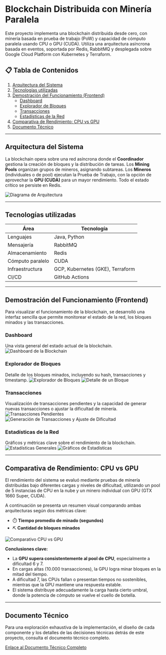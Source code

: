 # Blockchain Distribuida con Minería Paralela

Este proyecto implementa una blockchain distribuida desde cero, con minería basada en prueba de trabajo (PoW) y capacidad de cómputo paralela usando CPU o GPU (CUDA). Utiliza una arquitectura asíncrona basada en eventos, soportada por Redis, RabbitMQ y desplegada sobre Google Cloud Platform con Kubernetes y Terraform.

## 📋 Tabla de Contenidos

1. [Arquitectura del Sistema](#arquitectura-del-sistema)
2. [Tecnologías utilizadas](#tecnologías-utilizadas)
3. [Demostración del Funcionamiento (Frontend)](#demostración-del-funcionamiento-frontend)
   - [Dashboard](#dashboard)
   - [Explorador de Bloques](#explorador-de-bloques)
   - [Transacciones](#transacciones)
   - [Estadísticas de la Red](#estadísticas-de-la-red)
4. [Comparativa de Rendimiento: CPU vs GPU](#comparativa-de-rendimiento-cpu-vs-gpu)
5. [Documento Técnico](#documento-técnico)

---

## Arquitectura del Sistema

La blockchain opera sobre una red asíncrona donde el **Coordinador** gestiona la creación de bloques y la distribución de tareas. Los **Mining Pools** organizan grupos de mineros, asignando subtareas. Los **Mineros** (individuales o de pool) ejecutan la Prueba de Trabajo, con la opción de aprovechar la **GPU (CUDA)** para un mayor rendimiento. Todo el estado crítico se persiste en Redis.

![Diagrama de Arquitectura](https://github.com/user-attachments/assets/2277982a-0912-4de3-91aa-60e39261fe1c)

---

## Tecnologías utilizadas

| Área              | Tecnología                                     |
|-------------------|------------------------------------------------|
| Lenguajes         | Java, Python                                   |
| Mensajería        | RabbitMQ                                       |
| Almacenamiento    | Redis                                          |
| Cómputo paralelo  | CUDA                                           |
| Infraestructura   | GCP, Kubernetes (GKE), Terraform               |
| CI/CD             | GitHub Actions                                 |

---

## Demostración del Funcionamiento (Frontend)

Para visualizar el funcionamiento de la blockchain, se desarrolló una interfaz sencilla que permite monitorear el estado de la red, los bloques minados y las transacciones.

### Dashboard

Una vista general del estado actual de la blockchain.
![Dashboard de la Blockchain](https://github.com/user-attachments/assets/52fc41ae-38a5-42ac-a3f6-d8439429dca2)

### Explorador de Bloques

Detalle de los bloques minados, incluyendo su hash, transacciones y timestamp.
![Explorador de Bloques](https://github.com/user-attachments/assets/9d0529df-8ab6-4098-a540-e014b1f884d7)
![Detalle de un Bloque](https://github.com/user-attachments/assets/fe65cbbd-f359-491f-a77d-2e37b793a82b)

### Transacciones

Visualización de transacciones pendientes y la capacidad de generar nuevas transacciones o ajustar la dificultad de minería.
![Transacciones Pendientes](https://github.com/user-attachments/assets/9f23de6a-ba96-45c6-8bbc-fe2b305db384)
![Generación de Transacciones y Ajuste de Dificultad](https://github.com/user-attachments/assets/3883cd4f-88da-492e-a3ab-42b409dbb3b8)

### Estadísticas de la Red

Gráficos y métricas clave sobre el rendimiento de la blockchain.
![Estadísticas Generales](https://github.com/user-attachments/assets/f0041c63-fbe4-411b-8ee7-4b152f0e90d9)
![Gráficos de Estadísticas](https://github.com/user-attachments/assets/9532fa1e-7053-4622-b9a4-66e190f576a4)

---

## Comparativa de Rendimiento: CPU vs GPU

El rendimiento del sistema se evaluó mediante pruebas de minería distribuidas bajo diferentes cargas y niveles de dificultad, utilizando un pool de 5 instancias de CPU en la nube y un minero individual con GPU (GTX 1660 Super, CUDA).

A continuación se presenta un resumen visual comparando ambas arquitecturas según dos métricas clave:

- ⏱️ **Tiempo promedio de minado (segundos)**
- ⛏️ **Cantidad de bloques minados**

![Comparativo CPU vs GPU](https://github.com/user-attachments/assets/23a0e3cd-ae03-4915-a5ab-c50ea70a6472)

**Conclusiones clave:**

- La **GPU supera consistentemente al pool de CPU**, especialmente a dificultad 6 y 7.
- En cargas altas (10.000 transacciones), la GPU logra minar bloques en la mitad del tiempo.
- A dificultad 7, las CPUs fallan o presentan tiempos no sostenibles, mientras que la GPU mantiene una respuesta estable.
- El sistema distribuye adecuadamente la carga hasta cierto umbral, donde la potencia de cómputo se vuelve el cuello de botella.

---

## Documento Técnico

Para una exploración exhaustiva de la implementación, el diseño de cada componente y los detalles de las decisiones técnicas detrás de este proyecto, consulta el documento técnico completo.

[Enlace al Documento Técnico Completo](https://drive.google.com/file/d/1YgQ6T4gPgXAMjoayqINlMAoKpbfHYNJ3/view?usp=drive_link)
